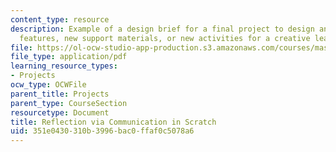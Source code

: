 ```yaml
---
content_type: resource
description: Example of a design brief for a final project to design and test new
  features, new support materials, or new activities for a creative learning technology.
file: https://ol-ocw-studio-app-production.s3.amazonaws.com/courses/mas-714j-technologies-for-creative-learning-fall-2009/351e0430310b3996bac0ffaf0c5078a6_MITMAS_714JF09_pro_xbrief3.pdf
file_type: application/pdf
learning_resource_types:
- Projects
ocw_type: OCWFile
parent_title: Projects
parent_type: CourseSection
resourcetype: Document
title: Reflection via Communication in Scratch
uid: 351e0430-310b-3996-bac0-ffaf0c5078a6
---
```

